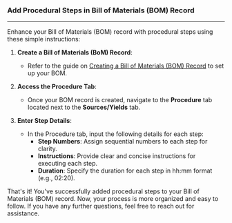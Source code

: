 
### Add Procedural Steps in Bill of Materials (BOM) Record
_____
Enhance your Bill of Materials (BOM) record with procedural steps using these simple instructions:

1. **Create a Bill of Materials (BoM) Record**:
    
    - Refer to the guide on [Creating a Bill of Materials (BOM) Record](Creating%20a%20Bill%20of%20Materials%20(BOM)%20Record.md) to set up your BOM.
2. **Access the Procedure Tab**:
    
    - Once your BOM record is created, navigate to the **Procedure** tab located next to the **Sources/Yields** tab.
3. **Enter Step Details**:
    
    - In the Procedure tab, input the following details for each step:
        - **Step Numbers**: Assign sequential numbers to each step for clarity.
        - **Instructions**: Provide clear and concise instructions for executing each step.
        - **Duration**: Specify the duration for each step in hh:mm format (e.g., 02:20).

That's it! You've successfully added procedural steps to your Bill of Materials (BOM) record. Now, your process is more organized and easy to follow. If you have any further questions, feel free to reach out for assistance.